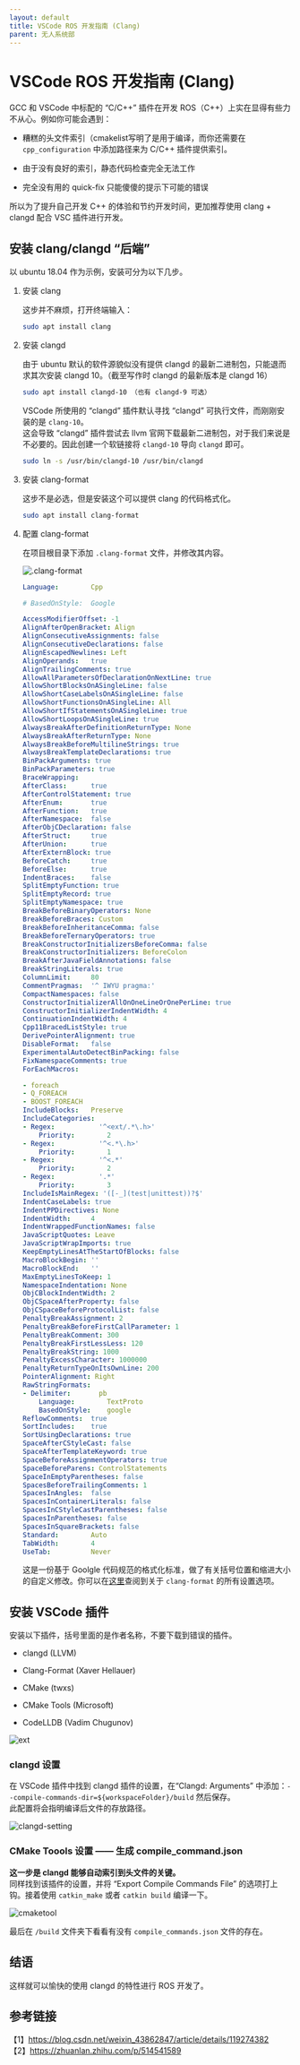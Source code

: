 ```yaml
---
layout: default
title: VSCode ROS 开发指南 (Clang)
parent: 无人系统部
---
```


# VSCode ROS 开发指南 (Clang)

GCC 和 VSCode 中标配的 “C/C++” 插件在开发 ROS（C++）上实在显得有些力不从心。例如你可能会遇到：

- 糟糕的头文件索引（cmakelist写明了是用于编译，而你还需要在 `cpp_configuration` 中添加路径来为 C/C++ 插件提供索引。

- 由于没有良好的索引，静态代码检查完全无法工作

- 完全没有用的 quick-fix 只能傻傻的提示下可能的错误

所以为了提升自己开发 C++ 的体验和节约开发时间，更加推荐使用 clang + clangd 配合 VSC 插件进行开发。

## 安装 clang/clangd “后端”

以 ubuntu 18.04 作为示例，安装可分为以下几步。

1. 安装 clang

    这步并不麻烦，打开终端输入：

    ```bash
    sudo apt install clang
    ```

2. 安装 clangd

    由于 ubuntu 默认的软件源貌似没有提供 clangd 的最新二进制包，只能退而求其次安装 clangd 10。（截至写作时 clangd 的最新版本是 clangd 16）

    ```bash
    sudo apt install clangd-10 （也有 clangd-9 可选）
    ```

    VSCode 所使用的 “clangd” 插件默认寻找 “clangd” 可执行文件，而刚刚安装的是 `clang-10`。  
    这会导致 “clangd” 插件尝试去 llvm 官网下载最新二进制包，对于我们来说是不必要的。因此创建一个软链接将 `clangd-10` 导向 `clangd` 即可。

    ```bash
    sudo ln -s /usr/bin/clangd-10 /usr/bin/clangd
    ```

3. 安装 clang-format

    这步不是必选，但是安装这个可以提供 clang 的代码格式化。

    ```bash
    sudo apt install clang-format
    ```

4. 配置 clang-format

    在项目根目录下添加 `.clang-format` 文件，并修改其内容。

    ![.clang-format](/assets/images/ros-vsc-setup/.clang-format.png)

    ```yaml
    Language:        Cpp

    # BasedOnStyle:  Google

    AccessModifierOffset: -1
    AlignAfterOpenBracket: Align
    AlignConsecutiveAssignments: false
    AlignConsecutiveDeclarations: false
    AlignEscapedNewlines: Left
    AlignOperands:   true
    AlignTrailingComments: true
    AllowAllParametersOfDeclarationOnNextLine: true
    AllowShortBlocksOnASingleLine: false
    AllowShortCaseLabelsOnASingleLine: false
    AllowShortFunctionsOnASingleLine: All
    AllowShortIfStatementsOnASingleLine: true
    AllowShortLoopsOnASingleLine: true
    AlwaysBreakAfterDefinitionReturnType: None
    AlwaysBreakAfterReturnType: None
    AlwaysBreakBeforeMultilineStrings: true
    AlwaysBreakTemplateDeclarations: true
    BinPackArguments: true
    BinPackParameters: true
    BraceWrapping:
    AfterClass:      true
    AfterControlStatement: true
    AfterEnum:       true
    AfterFunction:   true
    AfterNamespace:  false
    AfterObjCDeclaration: false
    AfterStruct:     true
    AfterUnion:      true
    AfterExternBlock: true
    BeforeCatch:     true
    BeforeElse:      true
    IndentBraces:    false
    SplitEmptyFunction: true
    SplitEmptyRecord: true
    SplitEmptyNamespace: true
    BreakBeforeBinaryOperators: None
    BreakBeforeBraces: Custom
    BreakBeforeInheritanceComma: false
    BreakBeforeTernaryOperators: true
    BreakConstructorInitializersBeforeComma: false
    BreakConstructorInitializers: BeforeColon
    BreakAfterJavaFieldAnnotations: false
    BreakStringLiterals: true
    ColumnLimit:     80
    CommentPragmas:  '^ IWYU pragma:'
    CompactNamespaces: false
    ConstructorInitializerAllOnOneLineOrOnePerLine: true
    ConstructorInitializerIndentWidth: 4
    ContinuationIndentWidth: 4
    Cpp11BracedListStyle: true
    DerivePointerAlignment: true
    DisableFormat:   false
    ExperimentalAutoDetectBinPacking: false
    FixNamespaceComments: true
    ForEachMacros:

    - foreach
    - Q_FOREACH
    - BOOST_FOREACH
    IncludeBlocks:   Preserve
    IncludeCategories:
    - Regex:           '^<ext/.*\.h>'
        Priority:        2
    - Regex:           '^<.*\.h>'
        Priority:        1
    - Regex:           '^<.*'
        Priority:        2
    - Regex:           '.*'
        Priority:        3
    IncludeIsMainRegex: '([-_](test|unittest))?$'
    IndentCaseLabels: true
    IndentPPDirectives: None
    IndentWidth:     4
    IndentWrappedFunctionNames: false
    JavaScriptQuotes: Leave
    JavaScriptWrapImports: true
    KeepEmptyLinesAtTheStartOfBlocks: false
    MacroBlockBegin: ''
    MacroBlockEnd:   ''
    MaxEmptyLinesToKeep: 1
    NamespaceIndentation: None
    ObjCBlockIndentWidth: 2
    ObjCSpaceAfterProperty: false
    ObjCSpaceBeforeProtocolList: false
    PenaltyBreakAssignment: 2
    PenaltyBreakBeforeFirstCallParameter: 1
    PenaltyBreakComment: 300
    PenaltyBreakFirstLessLess: 120
    PenaltyBreakString: 1000
    PenaltyExcessCharacter: 1000000
    PenaltyReturnTypeOnItsOwnLine: 200
    PointerAlignment: Right
    RawStringFormats:
    - Delimiter:       pb
        Language:        TextProto
        BasedOnStyle:    google
    ReflowComments:  true
    SortIncludes:    true
    SortUsingDeclarations: true
    SpaceAfterCStyleCast: false
    SpaceAfterTemplateKeyword: true
    SpaceBeforeAssignmentOperators: true
    SpaceBeforeParens: ControlStatements
    SpaceInEmptyParentheses: false
    SpacesBeforeTrailingComments: 1
    SpacesInAngles:  false
    SpacesInContainerLiterals: false
    SpacesInCStyleCastParentheses: false
    SpacesInParentheses: false
    SpacesInSquareBrackets: false
    Standard:        Auto
    TabWidth:        4
    UseTab:          Never
    ```

    这是一份基于 Goolgle 代码规范的格式化标准，做了有关括号位置和缩进大小的自定义修改。你可以在[这里](https://clang.llvm.org/docs/ClangFormatStyleOptions.html)查阅到关于 `clang-format` 的所有设置选项。

## 安装 VSCode 插件

安装以下插件，括号里面的是作者名称，不要下载到错误的插件。

- clangd (LLVM)

- Clang-Format (Xaver Hellauer)

- CMake (twxs)

- CMake Tools (Microsoft)

- CodeLLDB (Vadim Chugunov)

![ext](/assets/images/ros-vsc-setup/exts.png)

### clangd 设置

在 VSCode 插件中找到 clangd 插件的设置，在“Clangd: Arguments” 中添加：`--compile-commands-dir=${workspaceFolder}/build`
然后保存。  
此配置将会指明编译后文件的存放路径。

![clangd-setting](/assets/images/ros-vsc-setup/clangd-setting.png)

### CMake Toools 设置 —— 生成 compile_command.json

**这一步是 clangd 能够自动索引到头文件的关键。**  
同样找到该插件的设置，并将 “Export Compile Commands File” 的选项打上钩。接着使用 `catkin_make` 或者 `catkin build` 编译一下。

![cmaketool](/assets/images/ros-vsc-setup/cmaketool.png)

最后在 `/build` 文件夹下看看有没有 `compile_commands.json` 文件的存在。

## 结语

这样就可以愉快的使用 clangd 的特性进行 ROS 开发了。

## 参考链接

【1】<https://blog.csdn.net/weixin_43862847/article/details/119274382>  
【2】<https://zhuanlan.zhihu.com/p/514541589>